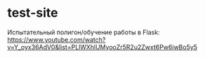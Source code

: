 # test-site
Испытательный полигон/обучение работы в Flask:
https://www.youtube.com/watch?v=Y_oyx36AdV0&list=PLlWXhlUMyooZr5R2u2Zwxt6Pw6iwBo5y5
